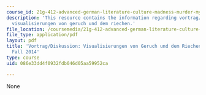 ```yaml
---
course_id: 21g-412-advanced-german-literature-culture-madness-murder-mysteries-fall-2014
description: 'This resource contains the information regarding vortrag/diskussion:
  visualisierungen von geruch und dem riechen.'
file_location: /coursemedia/21g-412-advanced-german-literature-culture-madness-murder-mysteries-fall-2014/086e33dd4f0932fdb046d05aa59952ca_MIT21G_412F14_Wo14-15_Pre.pdf
file_type: application/pdf
layout: pdf
title: 'Vortrag/Diskussion: Visualisierungen von Geruch und dem Riechen - 21G.412
  Fall 2014'
type: course
uid: 086e33dd4f0932fdb046d05aa59952ca

---
```

None